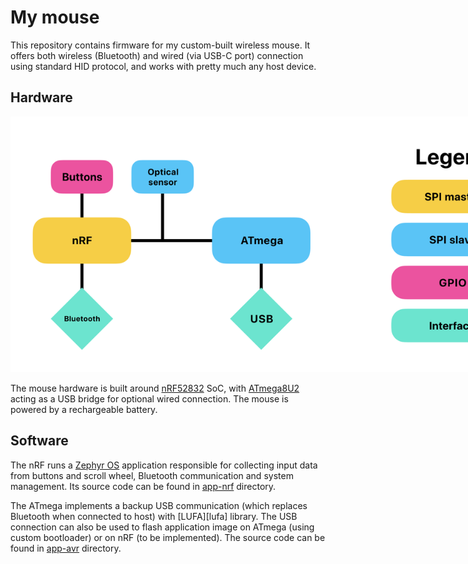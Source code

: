 # My mouse

This repository contains firmware for my custom-built wireless mouse. It offers both wireless (Bluetooth)
and wired (via USB-C port) connection using standard HID protocol, and works with pretty much any host device.

## Hardware

<p align="center">
    <img src="images/hw_diagram_colorful.svg" style="max-width: 60em;">
</p>

The mouse hardware is built around [nRF52832][nRF] SoC, with [ATmega8U2][ATmega] acting as a USB bridge
for optional wired connection. The mouse is powered by a rechargeable battery.

## Software

The nRF runs a [Zephyr OS][zephyr] application responsible for collecting input data from buttons and scroll wheel,
Bluetooth communication and system management. Its source code can be found in [app-nrf](app-nrf) directory.

The ATmega implements a backup USB communication (which replaces Bluetooth when connected to host) with
[LUFA][lufa] library. The USB connection can also be used to flash application image on ATmega (using custom
bootloader) or on nRF (to be implemented). The source code can be found in [app-avr](app-avr) directory.


[nRF]: https://www.nordicsemi.com/Products/nRF52832
[ATmega]: https://www.microchip.com/en-us/product/ATmega8U2
[zephyr]: https://www.zephyrproject.org/
